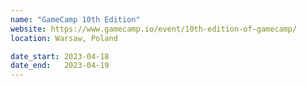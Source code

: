 ```yaml
---
name: "GameCamp 10th Edition"
website: https://www.gamecamp.io/event/10th-edition-of-gamecamp/
location: Warsaw, Poland

date_start: 2023-04-18
date_end:   2023-04-19
---
```

